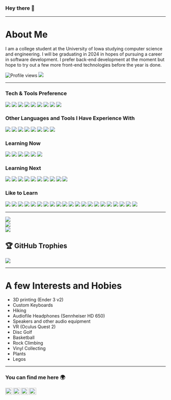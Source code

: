 ### Hey there 👋

---

# About Me
I am a college student at the University of Iowa studying computer science and engineering. I will be graduating in 2024 in hopes of pursuing a career in software development. I prefer back-end development at the moment but hope to try out a few more front-end technologies before the year is done. 

![Profile views](https://gpvc.arturio.dev/teckenrod)  <img src="https://img.shields.io/github/followers/teckenrod?label=Followers" style=" float:left, margin-right:10px" />

---

### Tech & Tools Preference
<img src="https://img.shields.io/badge/C%2B%2B-00599C?style=for-the-badge&logo=c%2B%2B&logoColor=white"> <img src="https://img.shields.io/badge/Java-ED8B00?style=for-the-badge&logo=openjdk&logoColor=white"> <img src="https://img.shields.io/badge/Python-3776AB?style=for-the-badge&logo=python&logoColor=white"> <img src="https://img.shields.io/badge/Swift-FA7343?style=for-the-badge&logo=swift&logoColor=white"> <img src="https://img.shields.io/badge/GitHub-100000?style=for-the-badge&logo=github&logoColor=white"> <img src="https://img.shields.io/badge/VS_Code-0078d7.svg?style=for-the-badge&logo=visual-studio-code&logoColor=white"> <img src="https://img.shields.io/badge/Xcode-007ACC?style=for-the-badge&logo=Xcode&logoColor=white"> <img src="https://img.shields.io/badge/mac%20os-000000?style=for-the-badge&logo=apple&logoColor=white"> <img src="https://img.shields.io/badge/iOS-000000?style=for-the-badge&logo=ios&logoColor=white">


### Other Languages and Tools I Have Experience With

<img src="https://img.shields.io/badge/Haskell-5D4F85?style=for-the-badge&logo=haskell&logoColor=white"> <img src="https://img.shields.io/badge/-x86/AVR_Assembly-2CA5E0?style=for-the-badge"> <img src="https://img.shields.io/badge/-Verilog-787878?style=for-the-badge"> <img src="https://img.shields.io/badge/-LTspice-00979D?style=for-the-badge"> <img src="https://img.shields.io/badge/-Agda-239120?style=for-the-badge"> <img src="https://img.shields.io/badge/-MATLAB-F7931E?style=for-the-badge"> <img src="https://img.shields.io/badge/Ubuntu-E95420?style=for-the-badge&logo=ubuntu&logoColor=white"> <img src="https://img.shields.io/badge/Arduino-00979D?style=for-the-badge&logo=Arduino&logoColor=white">

### Learning Now

<img src="https://img.shields.io/badge/Pandas-2C2D72?style=for-the-badge&logo=pandas&logoColor=white"> <img src="https://img.shields.io/badge/Numpy-777BB4?style=for-the-badge&logo=numpy&logoColor=white"> <img src="https://img.shields.io/badge/scikit_learn-F7931E?style=for-the-badge&logo=scikit-learn&logoColor=white"> <img src="https://img.shields.io/badge/-Matplotlib-CC342D?style=for-the-badge"> <img src="https://img.shields.io/badge/-Seaborn-00000F?style=for-the-badge"> <img src="https://img.shields.io/badge/-ARkit_2-563D7C?style=for-the-badge">

### Learning Next
<img src="https://img.shields.io/badge/JavaScript-323330?style=for-the-badge&logo=javascript&logoColor=F7DF1E"> <img src="https://img.shields.io/badge/React-20232A?style=for-the-badge&logo=react&logoColor=61DAFB"> <img src="https://img.shields.io/badge/Node.js-43853D?style=for-the-badge&logo=node.js&logoColor=white"> <img src="https://img.shields.io/badge/Bootstrap-563D7C?style=for-the-badge&logo=bootstrap&logoColor=white"> <img src="https://img.shields.io/badge/HTML-239120?style=for-the-badge&logo=html5&logoColor=white">  <img src="https://img.shields.io/badge/CSS-239120?&style=for-the-badge&logo=css3&logoColor=white"> <img src="https://img.shields.io/badge/MongoDB-4EA94B?style=for-the-badge&logo=mongodb&logoColor=white"> <img src="https://img.shields.io/badge/jQuery-0769AD?style=for-the-badge&logo=jquery&logoColor=white"> <img src="https://img.shields.io/badge/MySQL-00000F?style=for-the-badge&logo=mysql&logoColor=white"> <img src="https://img.shields.io/badge/Express.js-404D59?style=for-the-badge">

### Like to Learn

<img src="https://img.shields.io/badge/Ruby-CC342D?style=for-the-badge&logo=ruby&logoColor=white"> <img src="https://img.shields.io/badge/Rust-000000?style=for-the-badge&logo=rust&logoColor=white"> <img src="https://img.shields.io/badge/Perl-39457E?style=for-the-badge&logo=perl&logoColor=white"> <img src="https://img.shields.io/badge/SQLite-07405E?style=for-the-badge&logo=sqlite&logoColor=white"> <img src="https://img.shields.io/badge/PostgreSQL-316192?style=for-the-badge&logo=postgresql&logoColor=white"> <img src="https://img.shields.io/badge/-CreateML-CC342D?style=for-the-badge"> <img src="https://img.shields.io/badge/TensorFlow-FF6F00?style=for-the-badge&logo=tensorflow&logoColor=white"> <img src="https://img.shields.io/badge/Keras-FF0000?style=for-the-badge&logo=keras&logoColor=white"> <img src="https://img.shields.io/badge/SciPy-654FF0?style=for-the-badge&logo=SciPy&logoColor=white"> <img src="https://img.shields.io/badge/-SymPy-2CA5E0?style=for-the-badge"> <img src="https://img.shields.io/badge/PyCharm-000000.svg?&style=for-the-badge&logo=PyCharm&logoColor=white"> <img src="https://img.shields.io/badge/-Turtle-326ce5?style=for-the-badge"> <img src="https://img.shields.io/badge/-TKinter-404D59?style=for-the-badge"> <img src="https://img.shields.io/badge/Flask-000000?style=for-the-badge&logo=flask&logoColor=white"> <img src="https://img.shields.io/badge/-REST-FF6F00?style=for-the-badge"> <img src="https://img.shields.io/badge/Go-00ADD8?style=for-the-badge&logo=go&logoColor=white"> <img src="https://img.shields.io/badge/-Gin-FF9900?style=for-the-badge"> <img src="https://img.shields.io/badge/-gRPC-2C2D72?style=for-the-badge"> <img src="https://img.shields.io/badge/Docker-2CA5E0?style=for-the-badge&logo=docker&logoColor=white"> <img src="https://img.shields.io/badge/kubernetes-326ce5.svg?&style=for-the-badge&logo=kubernetes&logoColor=white"> <img src="https://img.shields.io/badge/Amazon_AWS-FF9900?style=for-the-badge&logo=amazonaws&logoColor=white">

---

![](https://github-readme-stats.vercel.app/api?username=teckenrod&theme=dark&hide_border=false&include_all_commits=true&count_private=true)<br/>
![](https://github-readme-streak-stats.herokuapp.com/?user=teckenrod&theme=dark&hide_border=false)<br/>
![](https://github-readme-stats.vercel.app/api/top-langs/?username=teckenrod&theme=dark&hide_border=false&include_all_commits=true&count_private=true&layout=compact)

## 🏆 GitHub Trophies
![](https://github-profile-trophy.vercel.app/?username=teckenrod&theme=radical&no-frame=false&no-bg=false&margin-w=4)

---

# A few Interests and Hobies
* 3D printing (Ender 3 v2)
* Custom Keyboards
* Hiking
* Audiofile Headphones (Sennheiser HD 650)
* Speakers and other audio equipment
* VR (Oculus Quest 2)
* Disc Golf
* Basketball
* Rock Climbing
* Vinyl Collecting
* Plants
* Legos
 
 ---

### You can find me here 🌍
[<img align="left" alt="trey_eckenrod | Twitter" width="22px" src="https://cdn.jsdelivr.net/npm/simple-icons@v3/icons/twitter.svg" />][twitter]
[<img align="left" alt="trey_eckenrod | LinkedIn" width="22px" src="https://cdn.jsdelivr.net/npm/simple-icons@v3/icons/linkedin.svg" />][linkedin]
[<img align="left" alt="treyeck2 | Instagram" width="22px" src="https://cdn.jsdelivr.net/npm/simple-icons@v3/icons/instagram.svg" />][instagram]
[<img align="left" alt="treyeck2 | LeetCode" width="22px" src="https://cdn.jsdelivr.net/npm/simple-icons@3.13.0/icons/leetcode.svg" />][leetcode]

<br/>

[twitter]: https://twitter.com/trey_eckenrod
[instagram]: https://www.instagram.com/treyeck2/
[linkedin]: https://www.linkedin.com/in/trey-eckenrod/
[leetcode]: https://leetcode.com/treyeck2/
